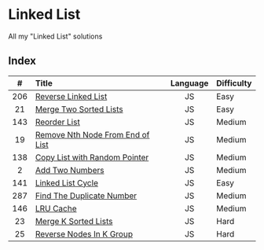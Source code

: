 # Linked List

All my "Linked List" solutions

## Index

| **#** | **Title**                                 | **Language** | **Difficulty** |
| :---: | :---------------------------------------- | :----------: | :------------- |
|  206  | [Reverse Linked List](206.js)             |      JS      | Easy           |
|  21   | [Merge Two Sorted Lists](21.js)           |      JS      | Easy           |
|  143  | [Reorder List](143.js)                    |      JS      | Medium         |
|  19   | [Remove Nth Node From End of List](19.js) |      JS      | Medium         |
|  138  | [Copy List with Random Pointer](138.js)   |      JS      | Medium         |
|   2   | [Add Two Numbers](2.js)                   |      JS      | Medium         |
|  141  | [Linked List Cycle](141.js)               |      JS      | Easy           |
|  287  | [Find The Duplicate Number](287.js)       |      JS      | Medium         |
|  146  | [LRU Cache](146.js)                       |      JS      | Medium         |
|  23   | [Merge K Sorted Lists](23.js)             |      JS      | Hard           |
|  25   | [Reverse Nodes In K Group](25.js)         |      JS      | Hard           |
